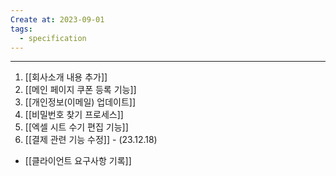 ```yaml
---
Create at: 2023-09-01
tags:
  - specification
---
```

---

1. [[회사소개 내용 추가]]
2. [[메인 페이지 쿠폰 등록 기능]]
3. [[개인정보(이메일) 업데이트]]
4. [[비밀번호 찾기 프로세스]]
5. [[엑셀 시트 수기 편집 기능]]
6. [[결제 관련 기능 수정]] - (23.12.18)
- [[클라이언트 요구사항 기록]]
